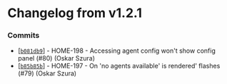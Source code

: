 # Changelog from v1.2.1
### Commits
* [[`b081db9`](http://github.com/smart-evolution/smarthome/commit/b081db9076bd3fa838fb03a99cedbd98d2cb04e4)] - HOME-198 - Accessing agent config won't show config panel (#80) (Oskar Szura)
* [[`b85b85b`](http://github.com/smart-evolution/smarthome/commit/b85b85b13c2025731acef1e9bdafd463b8cd0ae9)] - HOME-197 - On 'no agents available' is rendered' flashes (#79) (Oskar Szura)